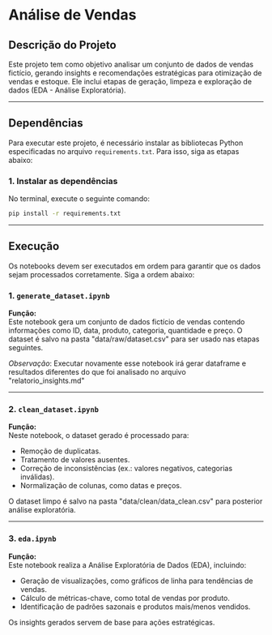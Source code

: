 
# Análise de Vendas

## **Descrição do Projeto**
Este projeto tem como objetivo analisar um conjunto de dados de vendas fictício, gerando insights e recomendações estratégicas para otimização de vendas e estoque. Ele inclui etapas de geração, limpeza e exploração de dados (EDA - Análise Exploratória).

---

## **Dependências**
Para executar este projeto, é necessário instalar as bibliotecas Python especificadas no arquivo `requirements.txt`. Para isso, siga as etapas abaixo:

### **1. Instalar as dependências**
No terminal, execute o seguinte comando:

```bash
pip install -r requirements.txt
```

---

## **Execução**
Os notebooks devem ser executados em ordem para garantir que os dados sejam processados corretamente. Siga a ordem abaixo:

### **1. `generate_dataset.ipynb`**
**Função:**  
Este notebook gera um conjunto de dados fictício de vendas contendo informações como ID, data, produto, categoria, quantidade e preço. O dataset é salvo na pasta "data/raw/dataset.csv" para ser usado nas etapas seguintes.

*Observação*: Executar novamente esse notebook irá gerar dataframe e resultados diferentes do que foi analisado no arquivo "relatorio_insights.md"

---

### **2. `clean_dataset.ipynb`**
**Função:**  
Neste notebook, o dataset gerado é processado para:
- Remoção de duplicatas.
- Tratamento de valores ausentes.
- Correção de inconsistências (ex.: valores negativos, categorias inválidas).
- Normalização de colunas, como datas e preços.

O dataset limpo é salvo na pasta "data/clean/data_clean.csv" para posterior análise exploratória.

---

### **3. `eda.ipynb`**
**Função:**  
Este notebook realiza a Análise Exploratória de Dados (EDA), incluindo:
- Geração de visualizações, como gráficos de linha para tendências de vendas.
- Cálculo de métricas-chave, como total de vendas por produto.
- Identificação de padrões sazonais e produtos mais/menos vendidos.

Os insights gerados servem de base para ações estratégicas.
